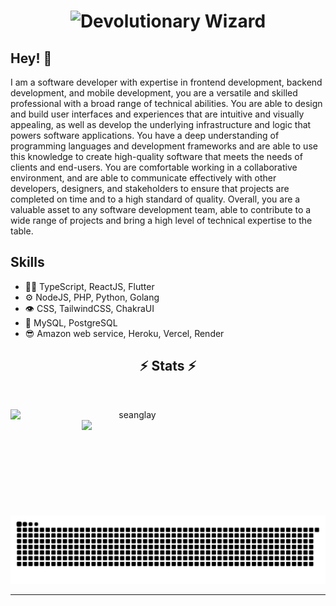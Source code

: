 <h1 align="center">
  <img src="https://raw.githubusercontent.com/seanglayz/seanglayz/master/name.svg" alt="Devolutionary Wizard" />
</h1>

## Hey! 👋
I am a software developer with expertise in frontend development, backend development, and mobile development, you are a versatile and skilled professional with a broad range of technical abilities. You are able to design and build user interfaces and experiences that are intuitive and visually appealing, as well as develop the underlying infrastructure and logic that powers software applications. You have a deep understanding of programming languages and development frameworks and are able to use this knowledge to create high-quality software that meets the needs of clients and end-users. You are comfortable working in a collaborative environment, and are able to communicate effectively with other developers, designers, and stakeholders to ensure that projects are completed on time and to a high standard of quality. Overall, you are a valuable asset to any software development team, able to contribute to a wide range of projects and bring a high level of technical expertise to the table.



## Skills
- 👨‍💻 TypeScript, ReactJS, Flutter
- ⚙️  NodeJS, PHP, Python, Golang
- 👁️ CSS, TailwindCSS, ChakraUI
- 💽 MySQL, PostgreSQL
- 😎 Amazon web service, Heroku, Vercel, Render



<h2 align="center">⚡ Stats ⚡</h2>
<br>
<p align=center>
  <div align=center>
    <a href="" title="Go to Source">
      <img align="left" width=390 src="https://github-readme-streak-stats.herokuapp.com/?user=devolutionary-wizard&theme=react&border=61dafb&hide_border=true" alt="seanglay" />
    </a>
    <a href="" title="Go to Source">
      <img align="right" width=390 src="https://github-readme-stats.vercel.app/api?username=devolutionary-wizard&show_icons=true&theme=react&border_color=61dafb&hide_border=true" />
    </a>
  </div>
  <br><br><br><br><br><br><br><br><br>
   <div align=center>
    <a href="">
<!--       <img width=325 align="center" src="https://github-readme-stats.vercel.app/api/top-langs/?username=seanglayz&hide=c%23,powershell,Mathematica,Ruby,Objective-C,Objective-C%2b%2b,Cuda&title_color=61dafb&text_color=ffffff&icon_color=61dafb&bg_color=20232a&langs_count=6&layout=compact&border_color=61dafb&hide_border=true" /> -->
    </a>
  </div>
  <br>
  <a href=#><img src="contributor.svg"></a>
<!--   <img src="https://github-readme-activity-graph.cyclic.app/graph?username=devolutionary-wizard&theme=react-dark&bg_color=20232a&hide_border=true" width="100%"/> -->
</p>

<hr>

